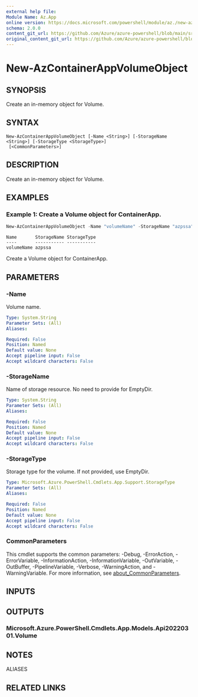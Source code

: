 ```yaml
---
external help file: 
Module Name: Az.App
online version: https://docs.microsoft.com/powershell/module/az./new-azcontainerappvolumeobject
schema: 2.0.0
content_git_url: https://github.com/Azure/azure-powershell/blob/main/src/App/help/New-AzContainerAppVolumeObject.md
original_content_git_url: https://github.com/Azure/azure-powershell/blob/main/src/App/help/New-AzContainerAppVolumeObject.md
---
```


# New-AzContainerAppVolumeObject

## SYNOPSIS
Create an in-memory object for Volume.

## SYNTAX

```
New-AzContainerAppVolumeObject [-Name <String>] [-StorageName <String>] [-StorageType <StorageType>]
 [<CommonParameters>]
```

## DESCRIPTION
Create an in-memory object for Volume.

## EXAMPLES

### Example 1: Create a Volume object for ContainerApp.
```powershell
New-AzContainerAppVolumeObject -Name "volumeName" -StorageName "azpssa"
```

```output
Name       StorageName StorageType
----       ----------- -----------
volumeName azpssa
```

Create a Volume object for ContainerApp.

## PARAMETERS

### -Name
Volume name.

```yaml
Type: System.String
Parameter Sets: (All)
Aliases:

Required: False
Position: Named
Default value: None
Accept pipeline input: False
Accept wildcard characters: False
```

### -StorageName
Name of storage resource.
No need to provide for EmptyDir.

```yaml
Type: System.String
Parameter Sets: (All)
Aliases:

Required: False
Position: Named
Default value: None
Accept pipeline input: False
Accept wildcard characters: False
```

### -StorageType
Storage type for the volume.
If not provided, use EmptyDir.

```yaml
Type: Microsoft.Azure.PowerShell.Cmdlets.App.Support.StorageType
Parameter Sets: (All)
Aliases:

Required: False
Position: Named
Default value: None
Accept pipeline input: False
Accept wildcard characters: False
```

### CommonParameters
This cmdlet supports the common parameters: -Debug, -ErrorAction, -ErrorVariable, -InformationAction, -InformationVariable, -OutVariable, -OutBuffer, -PipelineVariable, -Verbose, -WarningAction, and -WarningVariable. For more information, see [about_CommonParameters](http://go.microsoft.com/fwlink/?LinkID=113216).

## INPUTS

## OUTPUTS

### Microsoft.Azure.PowerShell.Cmdlets.App.Models.Api20220301.Volume

## NOTES

ALIASES

## RELATED LINKS

